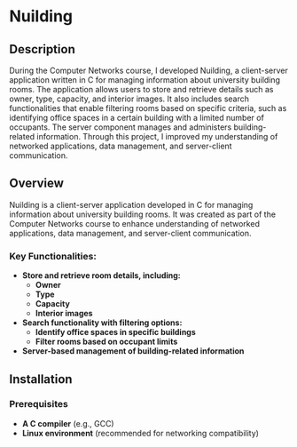 # Nuilding

## Description
During the Computer Networks course, I developed Nuilding, a client-server application written in C for managing information about university building rooms. The application allows users to store and retrieve details such as owner, type, capacity, and interior images. It also includes search functionalities that enable filtering rooms based on specific criteria, such as identifying office spaces in a certain building with a limited number of occupants. The server component manages and administers building-related information. Through this project, I improved my understanding of networked applications, data management, and server-client communication.

## Overview
Nuilding is a client-server application developed in C for managing information about university building rooms. It was created as part of the Computer Networks course to enhance understanding of networked applications, data management, and server-client communication.

### Key Functionalities:
- **Store and retrieve room details, including:**
  - **Owner**
  - **Type**
  - **Capacity**
  - **Interior images**
- **Search functionality with filtering options:**
  - **Identify office spaces in specific buildings**
  - **Filter rooms based on occupant limits**
- **Server-based management of building-related information**

## Installation

### Prerequisites
- **A C compiler** (e.g., GCC)
- **Linux environment** (recommended for networking compatibility)
